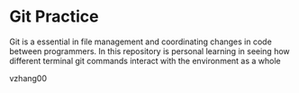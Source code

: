 # Git Practice

Git is a essential in file management and coordinating changes in code
between programmers. In this repository is personal learning in seeing
how different terminal git commands interact with the environment as a whole

vzhang00


